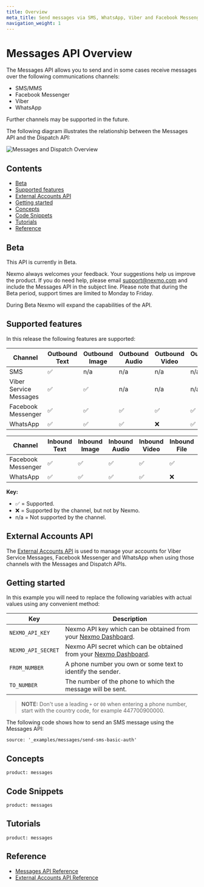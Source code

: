 ```yaml
---
title: Overview
meta_title: Send messages via SMS, WhatsApp, Viber and Facebook Messenger
navigation_weight: 1
---
```


# Messages API Overview

The Messages API allows you to send and in some cases receive messages over the following communications channels:

* SMS/MMS
* Facebook Messenger
* Viber
* WhatsApp

Further channels may be supported in the future.

The following diagram illustrates the relationship between the Messages API and the Dispatch API:

![Messages and Dispatch Overview](/assets/images/messages-dispatch-overview.png)

## Contents

* [Beta](#beta)
* [Supported features](#supported-features)
* [External Accounts API](#external-accounts-api)
* [Getting started](#getting-started)
* [Concepts](#concepts)
* [Code Snippets](#code-snippets)
* [Tutorials](#tutorials)
* [Reference](#reference)

## Beta

This API is currently in Beta.

Nexmo always welcomes your feedback. Your suggestions help us improve the product. If you do need help, please email [support@nexmo.com](mailto:support@nexmo.com) and include the Messages API in the subject line. Please note that during the Beta period, support times are limited to Monday to Friday.

During Beta Nexmo will expand the capabilities of the API.

## Supported features

In this release the following features are supported:

Channel | Outbound Text | Outbound Image | Outbound Audio | Outbound Video | Outbound File | Outbound Template
-- | -- | -- | -- | -- | -- | --
SMS | ✅ | n/a | n/a | n/a | n/a | n/a
Viber Service Messages | ✅ | ✅ | n/a | n/a | n/a | ✅
Facebook Messenger | ✅ | ✅ | ✅ | ✅ | ✅ | ✅
WhatsApp | ✅ | ✅ | ✅ | ❌ | ✅ | ✅

Channel | Inbound Text | Inbound Image | Inbound Audio | Inbound Video | Inbound File | Inbound Location
-- | -- | -- | -- | -- | -- | --
Facebook Messenger | ✅ | ✅ | ✅ | ✅ | ✅ | ✅
WhatsApp | ✅ | ✅ | ✅ | ✅ | ❌ | ✅

**Key:**

* ✅ = Supported.
* ❌ = Supported by the channel, but not by Nexmo. 
* n/a = Not supported by the channel.

## External Accounts API

The [External Accounts API](/api/external-accounts) is used to manage your accounts for Viber Service Messages, Facebook Messenger and WhatsApp when using those channels with the Messages and Dispatch APIs.

## Getting started

In this example you will need to replace the following variables with actual values using any convenient method:

Key | Description
-- | --
`NEXMO_API_KEY` | Nexmo API key which can be obtained from your [Nexmo Dashboard](https://dashboard.nexmo.com).
`NEXMO_API_SECRET` | Nexmo API secret which can be obtained from your [Nexmo Dashboard](https://dashboard.nexmo.com).
`FROM_NUMBER` | A phone number you own or some text to identify the sender.
`TO_NUMBER` | The number of the phone to which the message will be sent.

> **NOTE:** Don't use a leading `+` or `00` when entering a phone number, start with the country code, for example 447700900000.

The following code shows how to send an SMS message using the Messages API:

```code_snippets
source: '_examples/messages/send-sms-basic-auth'
```

## Concepts

```concept_list
product: messages
```

## Code Snippets

```code_snippet_list
product: messages
```

## Tutorials

```tutorials
product: messages
```

## Reference

* [Messages API Reference](/api/messages-olympus)
* [External Accounts API Reference](/api/external-accounts)

